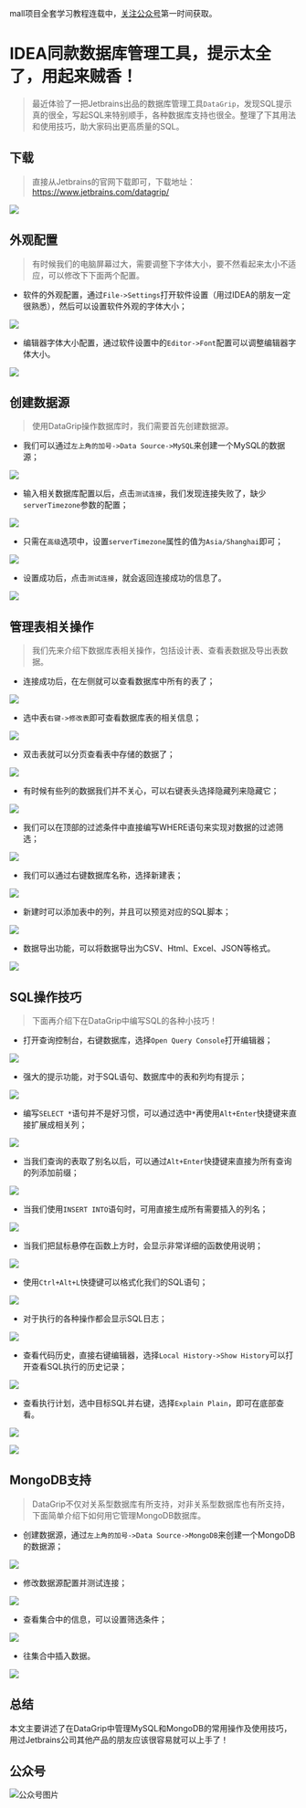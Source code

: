 mall项目全套学习教程连载中，[关注公众号](#公众号)第一时间获取。

# IDEA同款数据库管理工具，提示太全了，用起来贼香！

> 最近体验了一把Jetbrains出品的数据库管理工具`DataGrip`，发现SQL提示真的很全，写起SQL来特别顺手，各种数据库支持也很全。整理了下其用法和使用技巧，助大家码出更高质量的SQL。

## 下载

> 直接从Jetbrains的官网下载即可，下载地址：https://www.jetbrains.com/datagrip/

![](../images/datagrip_start_30.png)

## 外观配置

> 有时候我们的电脑屏幕过大，需要调整下字体大小，要不然看起来太小不适应，可以修改下下面两个配置。

- 软件的外观配置，通过`File->Settings`打开软件设置（用过IDEA的朋友一定很熟悉），然后可以设置软件外观的字体大小；

![](../images/datagrip_start_05.png)

- 编辑器字体大小配置，通过软件设置中的`Editor->Font`配置可以调整编辑器字体大小。

![](../images/datagrip_start_06.png)

## 创建数据源

> 使用DataGrip操作数据库时，我们需要首先创建数据源。

- 我们可以通过`左上角的加号->Data Source->MySQL`来创建一个MySQL的数据源；

![](../images/datagrip_start_01.png)

- 输入相关数据库配置以后，点击`测试连接`，我们发现连接失败了，缺少`serverTimezone`参数的配置；

![](../images/datagrip_start_02.png)

- 只需在`高级`选项中，设置`serverTimezone`属性的值为`Asia/Shanghai`即可；

![](../images/datagrip_start_03.png)

- 设置成功后，点击`测试连接`，就会返回连接成功的信息了。

![](../images/datagrip_start_04.png)

## 管理表相关操作

> 我们先来介绍下数据库表相关操作，包括设计表、查看表数据及导出表数据。

- 连接成功后，在左侧就可以查看数据库中所有的表了；

![](../images/datagrip_start_07.png)

- 选中表`右键->修改表`即可查看数据库表的相关信息；

![](../images/datagrip_start_08.png)

- 双击表就可以分页查看表中存储的数据了；

![](../images/datagrip_start_09.png)

- 有时候有些列的数据我们并不关心，可以右键表头选择隐藏列来隐藏它；

![](../images/datagrip_start_10.png)

- 我们可以在顶部的过滤条件中直接编写WHERE语句来实现对数据的过滤筛选；

![](../images/datagrip_start_11.png)

- 我们可以通过右键数据库名称，选择新建表；

![](../images/datagrip_start_12.png)

- 新建时可以添加表中的列，并且可以预览对应的SQL脚本；

![](../images/datagrip_start_13.png)

- 数据导出功能，可以将数据导出为CSV、Html、Excel、JSON等格式。

![](../images/datagrip_start_14.png)

## SQL操作技巧

> 下面再介绍下在DataGrip中编写SQL的各种小技巧！

- 打开查询控制台，右键数据库，选择`Open Query Console`打开编辑器；

![](../images/datagrip_start_15.png)

- 强大的提示功能，对于SQL语句、数据库中的表和列均有提示；

![](../images/datagrip_start_16.gif)

- 编写`SELECT *`语句并不是好习惯，可以通过选中`*`再使用`Alt+Enter`快捷键来直接扩展成相关列；

![](../images/datagrip_start_17.gif)

- 当我们查询的表取了别名以后，可以通过`Alt+Enter`快捷键来直接为所有查询的列添加前缀；

![](../images/datagrip_start_18.gif)

- 当我们使用`INSERT INTO`语句时，可用直接生成所有需要插入的列名；

![](../images/datagrip_start_19.gif)

- 当我们把鼠标悬停在函数上方时，会显示非常详细的函数使用说明；

![](../images/datagrip_start_20.png)

- 使用`Ctrl+Alt+L`快捷键可以格式化我们的SQL语句；

![](../images/datagrip_start_21.gif)

- 对于执行的各种操作都会显示SQL日志；

![](../images/datagrip_start_22.png)

- 查看代码历史，直接右键编辑器，选择`Local History->Show History`可以打开查看SQL执行的历史记录；

![](../images/datagrip_start_23.png)

- 查看执行计划，选中目标SQL并右键，选择`Explain Plain`，即可在底部查看。

![](../images/datagrip_start_24.png)

![](../images/datagrip_start_25.png)

## MongoDB支持

> DataGrip不仅对关系型数据库有所支持，对非关系型数据库也有所支持，下面简单介绍下如何用它管理MongoDB数据库。

- 创建数据源，通过`左上角的加号->Data Source->MongoDB`来创建一个MongoDB的数据源；

![](../images/datagrip_start_26.png)

- 修改数据源配置并测试连接；

![](../images/datagrip_start_27.png)

- 查看集合中的信息，可以设置筛选条件；

![](../images/datagrip_start_28.png)

- 往集合中插入数据。

![](../images/datagrip_start_29.png)

## 总结

本文主要讲述了在DataGrip中管理MySQL和MongoDB的常用操作及使用技巧，用过Jetbrains公司其他产品的朋友应该很容易就可以上手了！

## 公众号

![公众号图片](http://macro-oss.oss-cn-shenzhen.aliyuncs.com/mall/banner/qrcode_for_macrozheng_258.jpg)